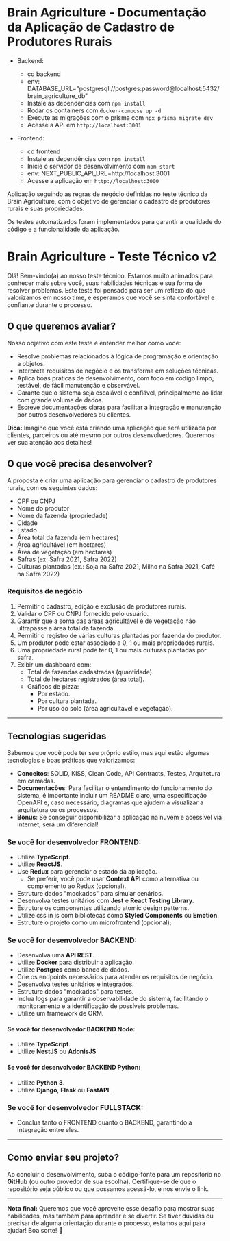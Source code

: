 # **Brain Agriculture - Documentação da Aplicação de Cadastro de Produtores Rurais**

- Backend:

  - cd backend
  - env: DATABASE_URL="postgresql://postgres:password@localhost:5432/brain_agriculture_db"
  - Instale as dependências com `npm install`
  - Rodar os containers com `docker-compose up -d`
  - Execute as migrações com o prisma com `npx prisma migrate dev`
  - Acesse a API em `http://localhost:3001`

- Frontend:

  - cd frontend
  - Instale as dependências com `npm install`
  - Inicie o servidor de desenvolvimento com `npm start`
  - env: NEXT_PUBLIC_API_URL=http://localhost:3001
  - Acesse a aplicação em `http://localhost:3000`

Aplicação seguindo as regras de negócio definidas no teste técnico da Brain Agriculture, com o objetivo de gerenciar o cadastro de produtores rurais e suas propriedades.

Os testes automatizados foram implementados para garantir a qualidade do código e a funcionalidade da aplicação.

# **Brain Agriculture - Teste Técnico v2**

Olá! Bem-vindo(a) ao nosso teste técnico. Estamos muito animados para conhecer mais sobre você, suas habilidades técnicas e sua forma de resolver problemas. Este teste foi pensado para ser um reflexo do que valorizamos em nosso time, e esperamos que você se sinta confortável e confiante durante o processo.

## **O que queremos avaliar?**

Nosso objetivo com este teste é entender melhor como você:

- Resolve problemas relacionados à lógica de programação e orientação a objetos.
- Interpreta requisitos de negócio e os transforma em soluções técnicas.
- Aplica boas práticas de desenvolvimento, com foco em código limpo, testável, de fácil manutenção e observável.
- Garante que o sistema seja escalável e confiável, principalmente ao lidar com grande volume de dados.
- Escreve documentações claras para facilitar a integração e manutenção por outros desenvolvedores ou clientes.

**Dica:** Imagine que você está criando uma aplicação que será utilizada por clientes, parceiros ou até mesmo por outros desenvolvedores. Queremos ver sua atenção aos detalhes!

## **O que você precisa desenvolver?**

A proposta é criar uma aplicação para gerenciar o cadastro de produtores rurais, com os seguintes dados:

- CPF ou CNPJ
- Nome do produtor
- Nome da fazenda (propriedade)
- Cidade
- Estado
- Área total da fazenda (em hectares)
- Área agricultável (em hectares)
- Área de vegetação (em hectares)
- Safras (ex: Safra 2021, Safra 2022)
- Culturas plantadas (ex.: Soja na Safra 2021, Milho na Safra 2021, Café na Safra 2022)

### **Requisitos de negócio**

1. Permitir o cadastro, edição e exclusão de produtores rurais.
2. Validar o CPF ou CNPJ fornecido pelo usuário.
3. Garantir que a soma das áreas agricultável e de vegetação não ultrapasse a área total da fazenda.
4. Permitir o registro de várias culturas plantadas por fazenda do produtor.
5. Um produtor pode estar associado a 0, 1 ou mais propriedades rurais.
6. Uma propriedade rural pode ter 0, 1 ou mais culturas plantadas por safra.
7. Exibir um dashboard com:
   - Total de fazendas cadastradas (quantidade).
   - Total de hectares registrados (área total).
   - Gráficos de pizza:
     - Por estado.
     - Por cultura plantada.
     - Por uso do solo (área agricultável e vegetação).

---

## **Tecnologias sugeridas**

Sabemos que você pode ter seu próprio estilo, mas aqui estão algumas tecnologias e boas práticas que valorizamos:

- **Conceitos**: SOLID, KISS, Clean Code, API Contracts, Testes, Arquitetura em camadas.
- **Documentações**: Para facilitar o entendimento do funcionamento do sistema, é importante incluir um README claro, uma especificação OpenAPI e, caso necessário, diagramas que ajudem a visualizar a arquitetura ou os processos.
- **Bônus**: Se conseguir disponibilizar a aplicação na nuvem e acessível via internet, será um diferencial!

### **Se você for desenvolvedor FRONTEND:**

- Utilize **TypeScript**.
- Utilize **ReactJS**.
- Use **Redux** para gerenciar o estado da aplicação.
  - Se preferir, você pode usar **Context API** como alternativa ou complemento ao Redux (opcional).
- Estruture dados "mockados" para simular cenários.
- Desenvolva testes unitários com **Jest** e **React Testing Library**.
- Estruture os componentes utilizando atomic design patterns.
- Utilize css in js com bibliotecas como **Styled Components** ou **Emotion**.
- Estruture o projeto como um microfrontend (opcional);

### **Se você for desenvolvedor BACKEND:**

- Desenvolva uma **API REST**.
- Utilize **Docker** para distribuir a aplicação.
- Utilize **Postgres** como banco de dados.
- Crie os endpoints necessários para atender os requisitos de negócio.
- Desenvolva testes unitários e integrados.
- Estruture dados "mockados" para testes.
- Inclua logs para garantir a observabilidade do sistema, facilitando o monitoramento e a identificação de possíveis problemas.
- Utilize um framework de ORM.

#### **Se você for desenvolvedor BACKEND Node:**

- Utilize **TypeScript**.
- Utilize **NestJS** ou **AdonisJS**

#### **Se você for desenvolvedor BACKEND Python:**

- Utilize **Python 3**.
- Utilize **Django**, **Flask** ou **FastAPI**.

### **Se você for desenvolvedor FULLSTACK:**

- Conclua tanto o FRONTEND quanto o BACKEND, garantindo a integração entre eles.

---

## **Como enviar seu projeto?**

Ao concluir o desenvolvimento, suba o código-fonte para um repositório no **GitHub** (ou outro provedor de sua escolha). Certifique-se de que o repositório seja público ou que possamos acessá-lo, e nos envie o link.

---

**Nota final:** Queremos que você aproveite esse desafio para mostrar suas habilidades, mas também para aprender e se divertir. Se tiver dúvidas ou precisar de alguma orientação durante o processo, estamos aqui para ajudar! Boa sorte! 🌟
